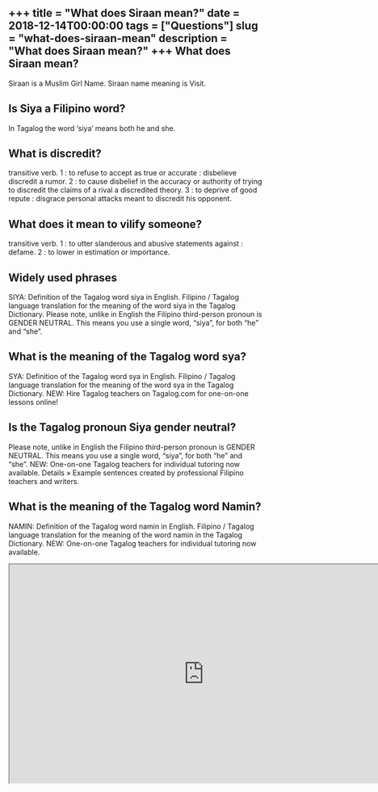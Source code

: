 +++
title = "What does Siraan mean?"
date = 2018-12-14T00:00:00
tags = ["Questions"]
slug = "what-does-siraan-mean"
description = "What does Siraan mean?"
+++
What does Siraan mean?
----------------------

Siraan is a Muslim Girl Name. Siraan name meaning is Visit.

Is Siya a Filipino word?
------------------------

In Tagalog the word ‘siya’ means both he and she.

What is discredit?
------------------

transitive verb. 1 : to refuse to accept as true or accurate : disbelieve discredit a rumor. 2 : to cause disbelief in the accuracy or authority of trying to discredit the claims of a rival a discredited theory. 3 : to deprive of good repute : disgrace personal attacks meant to discredit his opponent.

What does it mean to vilify someone?
------------------------------------

transitive verb. 1 : to utter slanderous and abusive statements against : defame. 2 : to lower in estimation or importance.

Widely used phrases
-------------------

SIYA: Definition of the Tagalog word siya in English. Filipino / Tagalog language translation for the meaning of the word siya in the Tagalog Dictionary. Please note, unlike in English the Filipino third-person pronoun is GENDER NEUTRAL. This means you use a single word, “siya”, for both “he” and “she”.

What is the meaning of the Tagalog word sya?
--------------------------------------------

SYA: Definition of the Tagalog word sya in English. Filipino / Tagalog language translation for the meaning of the word sya in the Tagalog Dictionary. NEW: Hire Tagalog teachers on Tagalog.com for one-on-one lessons online!

Is the Tagalog pronoun Siya gender neutral?
-------------------------------------------

Please note, unlike in English the Filipino third-person pronoun is GENDER NEUTRAL. This means you use a single word, “siya”, for both “he” and “she”. NEW: One-on-one Tagalog teachers for individual tutoring now available. Details » Example sentences created by professional Filipino teachers and writers.

What is the meaning of the Tagalog word Namin?
----------------------------------------------

NAMIN: Definition of the Tagalog word namin in English. Filipino / Tagalog language translation for the meaning of the word namin in the Tagalog Dictionary. NEW: One-on-one Tagalog teachers for individual tutoring now available.

<iframe allow="accelerometer; autoplay; clipboard-write; encrypted-media; gyroscope; picture-in-picture" allowfullscreen="" class="__youtube_prefs__  epyt-is-override  no-lazyload" data-no-lazy="1" data-origheight="433" data-origwidth="770" data-skipgform_ajax_framebjll="" height="433" id="_ytid_56603" loading="lazy" src="https://www.youtube.com/embed/ee5NGwb6Dyg?enablejsapi=1&autoplay=0&cc_load_policy=0&cc_lang_pref=&iv_load_policy=1&loop=0&modestbranding=0&rel=1&fs=1&playsinline=0&autohide=2&theme=dark&color=red&controls=1&" title="YouTube player" width="770"></iframe>